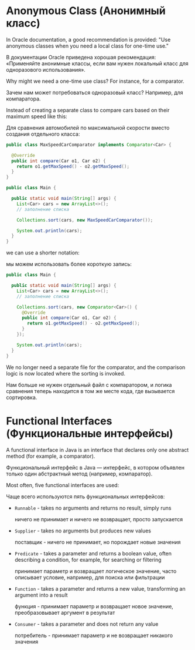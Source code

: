 # Anonymous Class (Анонимный класс)

In Oracle documentation, a good recommendation is provided: "Use anonymous classes when you need a local class for one-time use."

В документации Oracle приведена хорошая рекомендация: «Применяйте анонимные классы, если вам нужен локальный класс для одноразового использования».

Why might we need a one-time use class? For instance, for a comparator.

Зачем нам может потребоваться одноразовый класс? Например, для компаратора.

Instead of creating a separate class to compare cars based on their maximum speed like this:

Для сравнения автомобилей по максимальной скорости вместо создания отдельного класса:
```java
public class MaxSpeedCarComparator implements Comparator<Car> {

  @Override
  public int compare(Car o1, Car o2) {
    return o1.getMaxSpeed() - o2.getMaxSpeed();
  }
}

public class Main {

  public static void main(String[] args) {
    List<Car> cars = new ArrayList<>();
    // заполнение списка

    Collections.sort(cars, new MaxSpeedCarComparator());

    System.out.println(cars);
  }
}
```
we can use a shorter notation:

мы можем использовать более короткую запись:
```java
public class Main {

  public static void main(String[] args) {
    List<Car> cars = new ArrayList<>();
    // заполнение списка

    Collections.sort(cars, new Comparator<Car>() {
      @Override
      public int compare(Car o1, Car o2) {
        return o1.getMaxSpeed() - o2.getMaxSpeed();
      }
    });

    System.out.println(cars);
  }
}
```
We no longer need a separate file for the comparator, and the comparison logic is now located where the sorting is invoked.

Нам больше не нужен отдельный файл с компаратором, и логика сравнения теперь находится в том же месте кода, где вызывается сортировка.

# Functional Interfaces (Функциональные интерфейсы)

A functional interface in Java is an interface that declares only one abstract method (for example, a comparator).

Функциональный интерфейс в Java — интерфейс, в котором объявлен только один абстрактный метод (например, компаратор).

Most often, five functional interfaces are used:

Чаще всего используются пять функциональных интерфейсов:
- `Runnable` - takes no arguments and returns no result, simply runs

   ничего не принимает и ничего не возвращает, просто запускается
- `Supplier` - takes no arguments but produces new values

   поставщик - ничего не принимает, но порождает новые значения
- `Predicate` - takes a parameter and returns a boolean value, often describing a condition, for example, for searching or filtering

   принимает параметр и возвращает логическое значение, часто описывает условие, например, для поиска или фильтрации
- `Function` - takes a parameter and returns a new value, transforming an argument into a result

   функция - принимает параметр и возвращает новое значение, преобразовывает аргумент в результат
- `Consumer` - takes a parameter and does not return any value

   потребитель - принимает параметр и не возвращает никакого значения
